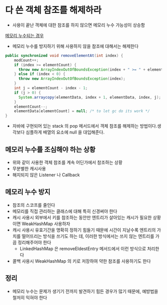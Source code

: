 # 다 쓴 객체 참조를 해제하라
- 사용이 끝난 객체에 대한 참조를 하지 않으면 메모리 누수 가능성이 상승함

[메모리 누수되는 경우](https://github.com/pch8388/study-java-base/blob/9dffc1e3c8fafdfc19d9240b7deaec8fa7056d19/src/test/java/me/study/base/effective/item7/StackTest.java)

- 메모리 누수를 방지하기 위해 사용하지 않을 참조에 대해서는 해제한다
```java
public synchronized void removeElementAt(int index) {
	modCount++;
	if (index >= elementCount) {
	  throw new ArrayIndexOutOfBoundsException(index + " >= " + elementCount);
	} else if (index < 0) {
	  throw new ArrayIndexOutOfBoundsException(index);
	}
	int j = elementCount - index - 1;
	if (j > 0) {
	  System.arraycopy(elementData, index + 1, elementData, index, j);
	}
	elementCount--;
	elementData[elementCount] = null; /* to let gc do its work */
}
```
- 자바에 구현되어 있는 stack 의 pop 메서드에서 객체 참조를 해제하는 방법이다.생각보다 심플하게 배열의 요소에 null 을 대입해준다.

## 메모리 누수를 조심해야 하는 상황
- 위와 같이 사용한 객체 참조를 계속 어딘가에서 참조하는 상황
- 무분별한 캐시사용
- 해지되지 않은 Listener 나 Callback

## 메모리 누수 방지
- 참조의 스코프를 줄인다
- 메모리를 직접 관리하는 클래스에 대해 특히 신경써야 한다
- 캐시 사용시 외부에서 키를 참조하는 동안만 엔트리가 살아있는 캐시가 필요한 상황이면 WeakHashMap 사용하자
- 캐시 사용시 유효기간을 명확히 정하기 힘들기 때문에 시간이 지날수록 엔트리의 가치를 떨어뜨리는 방식을 쓰기도 하는 데, 이러한 방식에서는 쓰지 않는 엔트리를 가끔 정리해주어야 한다
  - LinkedHashMap 은 removeEldestEntry 메서드에서 이런 방식으로 처리한다
- 콜백 사용시 WeakHashMap 의 키로 저장하여 약한 참조를 사용하기도 한다

## 정리
- 메모리 누수는 문제가 생기기 전까지 발견하기 힘든 경우가 많기 때문에, 예방법을 철저히 익혀야 한다